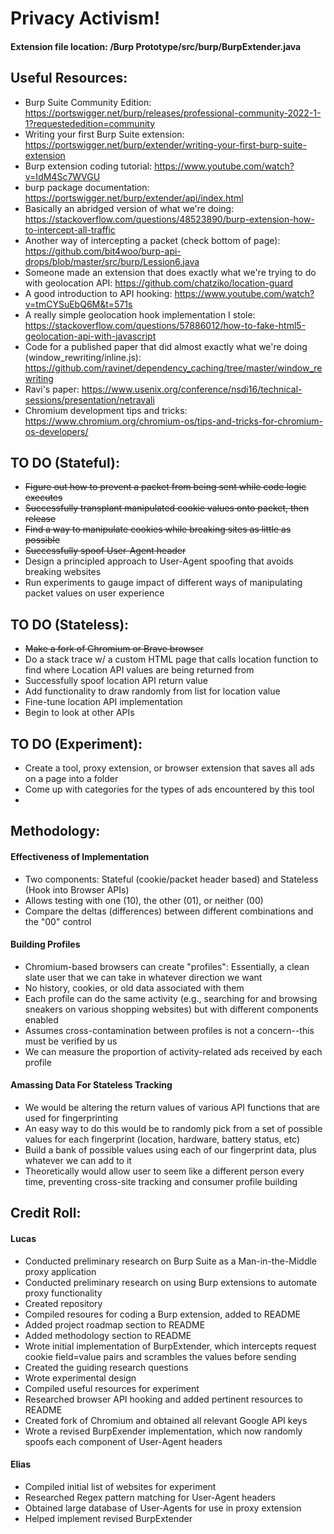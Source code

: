 # Privacy Activism!

#### Extension file location: /Burp Prototype/src/burp/BurpExtender.java

## Useful Resources:
* Burp Suite Community Edition: https://portswigger.net/burp/releases/professional-community-2022-1-1?requestededition=community
* Writing your first Burp Suite extension: https://portswigger.net/burp/extender/writing-your-first-burp-suite-extension
* Burp extension coding tutorial: https://www.youtube.com/watch?v=IdM4Sc7WVGU
* burp package documentation: https://portswigger.net/burp/extender/api/index.html
* Basically an abridged version of what we're doing: https://stackoverflow.com/questions/48523890/burp-extension-how-to-intercept-all-traffic
* Another way of intercepting a packet (check bottom of page): https://github.com/bit4woo/burp-api-drops/blob/master/src/burp/Lession6.java
* Someone made an extension that does exactly what we're trying to do with geolocation API: https://github.com/chatziko/location-guard
* A good introduction to API hooking: https://www.youtube.com/watch?v=tmCYSuEbQ6M&t=571s
* A really simple geolocation hook implementation I stole: https://stackoverflow.com/questions/57886012/how-to-fake-html5-geolocation-api-with-javascript
* Code for a published paper that did almost exactly what we're doing (window_rewriting/inline.js): https://github.com/ravinet/dependency_caching/tree/master/window_rewriting
* Ravi's paper: https://www.usenix.org/conference/nsdi16/technical-sessions/presentation/netravali
* Chromium development tips and tricks: https://www.chromium.org/chromium-os/tips-and-tricks-for-chromium-os-developers/

## TO DO (Stateful):
* ~~Figure out how to prevent a packet from being sent while code logic executes~~
* ~~Successfully transplant manipulated cookie values onto packet, then release~~
* ~~Find a way to manipulate cookies while breaking sites as little as possible~~
* ~~Successfully spoof User-Agent header~~
* Design a principled approach to User-Agent spoofing that avoids breaking websites
* Run experiments to gauge impact of different ways of manipulating packet values on user experience

## TO DO (Stateless):
* ~~Make a fork of Chromium or Brave browser~~
* Do a stack trace w/ a custom HTML page that calls location function to find where Location API values are being returned from
* Successfully spoof location API return value
* Add functionality to draw randomly from list for location value
* Fine-tune location API implementation
* Begin to look at other APIs

## TO DO (Experiment):
* Create a tool, proxy extension, or browser extension that saves all ads on a page into a folder
* Come up with categories for the types of ads encountered by this tool
* 

## Methodology:

#### Effectiveness of Implementation
* Two components: Stateful (cookie/packet header based) and Stateless (Hook into Browser APIs)
* Allows testing with one (10), the other (01), or neither (00)
* Compare the deltas (differences) between different combinations and the "00" control

#### Building Profiles
* Chromium-based browsers can create "profiles": Essentially, a clean slate user that we can take in whatever direction we want
* No history, cookies, or old data associated with them
* Each profile can do the same activity (e.g., searching for and browsing sneakers on various shopping websites) but with different components enabled
* Assumes cross-contamination between profiles is not a concern--this must be verified by us
* We can measure the proportion of activity-related ads received by each profile

#### Amassing Data For Stateless Tracking
* We would be altering the return values of various API functions that are used for fingerprinting
* An easy way to do this would be to randomly pick from a set of possible values for each fingerprint (location, hardware, battery status, etc)
* Build a bank of possible values using each of our fingerprint data, plus whatever we can add to it
* Theoretically would allow user to seem like a different person every time, preventing cross-site tracking and consumer profile building


## Credit Roll:

#### Lucas
* Conducted preliminary research on Burp Suite as a Man-in-the-Middle proxy application
* Conducted preliminary research on using Burp extensions to automate proxy functionality
* Created repository
* Compiled resoures for coding a Burp extension, added to README
* Added project roadmap section to README
* Added methodology section to README
* Wrote initial implementation of BurpExtender, which intercepts request cookie field=value pairs and scrambles the values before sending
* Created the guiding research questions
* Wrote experimental design
* Compiled useful resources for experiment
* Researched browser API hooking and added pertinent resources to README
* Created fork of Chromium and obtained all relevant Google API keys
* Wrote a revised BurpExender implementation, which now randomly spoofs each component of User-Agent headers

#### Elias
* Compiled initial list of websites for experiment
* Researched Regex pattern matching for User-Agent headers
* Obtained large database of User-Agents for use in proxy extension
* Helped implement revised BurpExtender 
